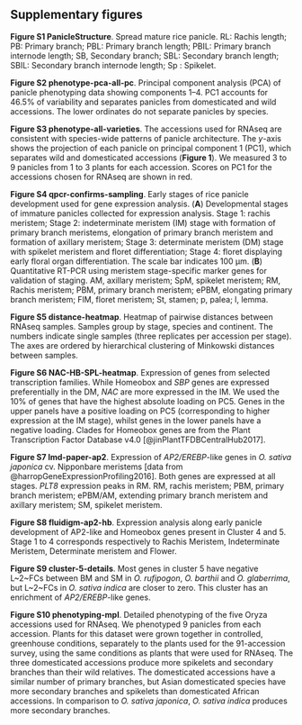 ## Supplementary figures

**Figure S1 PanicleStructure**.
Spread mature rice panicle. RL: Rachis length; PB: Primary branch; PBL: Primary branch length; PBIL: Primary branch internode length; SB, Secondary branch; SBL: Secondary branch length; SBIL: Secondary branch internode length; Sp : Spikelet.

**Figure S2 phenotype-pca-all-pc**.
Principal component analysis (PCA) of panicle phenotyping data showing components 1–4.
PC1 accounts for 46.5% of variability and separates panicles from domesticated and wild accessions.
The lower ordinates do not separate panicles by species.

**Figure S3 phenotype-all-varieties**.
The accessions used for RNAseq are consistent with species-wide patterns of panicle architecture.
The *y*-axis shows the projection of each panicle on principal component 1 (PC1), which separates wild and domesticated accessions (**Figure 1**).
We measured 3 to 9 panicles from 1 to 3 plants for each accession.
Scores on PC1 for the accessions chosen for RNAseq are shown in red.

**Figure S4 qpcr-confirms-sampling**.
Early stages of rice panicle development used for gene expression analysis.
(**A**) Developmental stages of immature panicles collected for expression analysis.
Stage 1: rachis meristem;
Stage 2: indeterminate meristem (IM) stage with formation of primary branch meristems, elongation of primary branch meristem and formation of axillary meristem;
Stage 3: determinate meristem (DM) stage with spikelet meristem and floret differentiation;
Stage 4: floret displaying early floral organ differentiation.
The scale bar indicates 100 μm.
(**B**) Quantitative RT-PCR using meristem stage-specific marker genes for validation of staging.
AM, axillary meristem;
SpM, spikelet meristem;
RM, Rachis meristem;
PBM, primary branch meristem;
ePBM, elongating primary branch meristem;
FlM, floret meristem;
St, stamen;
p, palea;
l, lemma.

**Figure S5 distance-heatmap**.
Heatmap of pairwise distances between RNAseq samples.
Samples group by stage, species and continent.
The numbers indicate single samples (three replicates per accession per stage).
The axes are ordered by hierarchical clustering of Minkowski distances between samples.

**Figure S6 NAC-HB-SPL-heatmap**.
Expression of genes from selected transcription families.
While Homeobox and *SBP* genes are expressed preferentially in the DM, *NAC* are more expressed in the IM.
We used the 10% of genes that have the highest absolute loading on PC5.
Genes in the upper panels have a positive loading on PC5 (corresponding to higher expression at the IM stage), whilst genes in the lower panels have a negative loading.
Clades for Homeobox genes are from the Plant Transcription Factor Database v4.0 [@jinPlantTFDBCentralHub2017].

**Figure S7 lmd-paper-ap2**.
Expression of *AP2/EREBP*-like genes in *O. sativa japonica* cv. Nipponbare meristems [data from @harropGeneExpressionProfiling2016].
Both genes are expressed at all stages.
*PLT8* expression peaks in RM.
RM, rachis meristem; PBM, primary branch meristem; ePBM/AM, extending primary branch meristem and axillary meristem; SM, spikelet meristem.

**Figure S8 fluidigm-ap2-hb**.
Expression analysis along early panicle development of AP2-like and Homeobox genes present in Cluster 4 and 5.
Stage 1 to 4 corresponds respectively to Rachis Meristem, Indeterminate Meristem, Determinate meristem and Flower.

**Figure S9 cluster-5-details**.
Most genes in cluster 5 have negative L~2~FCs between BM and SM in *O. rufipogon*, *O. barthii* and *O. glaberrima*, but L~2~FCs in *O. sativa indica* are closer to zero.
This cluster has an enrichment of *AP2/EREBP*-like genes.

**Figure S10 phenotyping-mpl**.
Detailed phenotyping of the five Oryza accessions used for RNAseq.
We phenotyped 9 panicles from each accession.
Plants for this dataset were grown together in controlled, greenhouse conditions, separately to the plants used for the 91-accession survey, using the same conditions as plants that were used for RNAseq.
The three domesticated accessions produce more spikelets and secondary branches than their wild relatives.
The domesticated accessions have a similar number of primary branches, but Asian domesticated species have more secondary branches and spikelets than domesticated African accessions.
In comparison to *O. sativa japonica*, *O. sativa indica* produces more secondary branches.
